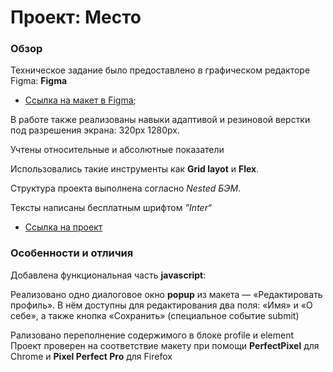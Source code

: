 # Проект: Место

### Обзор
Техническое задание было предоставлено в графическом редакторе Figma:
**Figma**

* [Ссылка на макет в Figma](https://www.figma.com/file/2cn9N9jSkmxD84oJik7xL7/JavaScript.-Sprint-4?node-id=0%3A1);

В работе также реализованы навыки адаптивой и резиновой верстки под разрешения экрана: 320px 1280px. 

Учтены относительные и абсолютные показатели

Использовались такие инструменты как __Grid layot__ и **Flex**.

Структура проекта выполнена согласно  *Nested БЭМ*.

Тексты написаны бесплатным шрифтом _”Inter“_

* [Ссылка на проект](https://krylatka2022.github.io/mesto/)

### Особенности и отличия

Добавлена функциональная часть **javascript**:

Реализовано одно диалоговое окно **popup** из макета — «Редактировать профиль». 
В нём доступны для редактирования два поля: «Имя» и «О себе», а также кнопка «Сохранить» (специальное событие submit)

Рализовано переполнение содержимого в блоке profile и element
Проект проверен на соответствие макету при помощи **PerfectPixel** для Chrome и **Pixel Perfect Pro** для Firefox
